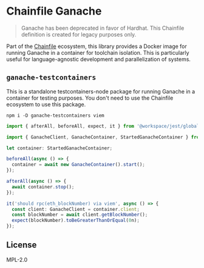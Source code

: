 # Chainfile Ganache

> Ganache has been deprecated in favor of Hardhat.
> This Chainfile definition is created for legacy purposes only.

Part of the [Chainfile](https://chainfile.org) ecosystem,
this library provides a Docker image for running Ganache in a container for toolchain isolation.
This is particularly useful for language-agnostic development and parallelization of systems.

## `ganache-testcontainers`

This is a standalone testcontainers-node package for running Ganache in a container for testing purposes.
You don't need to use the Chainfile ecosystem to use this package.

```shell
npm i -D ganache-testcontainers viem
```

```typescript
import { afterAll, beforeAll, expect, it } from '@workspace/jest/globals';

import { GanacheClient, GanacheContainer, StartedGanacheContainer } from './index';

let container: StartedGanacheContainer;

beforeAll(async () => {
  container = await new GanacheContainer().start();
});

afterAll(async () => {
  await container.stop();
});

it('should rpc(eth_blockNumber) via viem', async () => {
  const client: GanacheClient = container.client;
  const blockNumber = await client.getBlockNumber();
  expect(blockNumber).toBeGreaterThanOrEqual(0n);
});
```

## License

MPL-2.0
